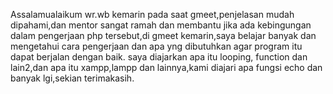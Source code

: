 Assalamualaikum wr.wb
kemarin pada saat gmeet,penjelasan mudah dipahami,dan mentor sangat ramah dan membantu jika ada kebingungan dalam pengerjaan php tersebut,di gmeet kemarin,saya belajar banyak dan mengetahui cara pengerjaan dan apa yng dibutuhkan agar program itu dapat berjalan dengan baik.
saya diajarkan apa itu looping, function dan lain2,dan apa itu xampp,lampp dan lainnya,kami diajari apa fungsi echo dan banyak lgi,sekian terimakasih.
